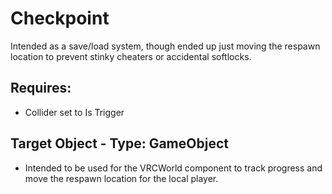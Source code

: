 # Checkpoint

Intended as a save/load system, though ended up just moving the respawn location to prevent stinky cheaters or accidental softlocks.

## Requires:
- Collider set to Is Trigger

## Target Object - Type: GameObject
- Intended to be used for the VRCWorld component to track progress and move the respawn location for the local player.
